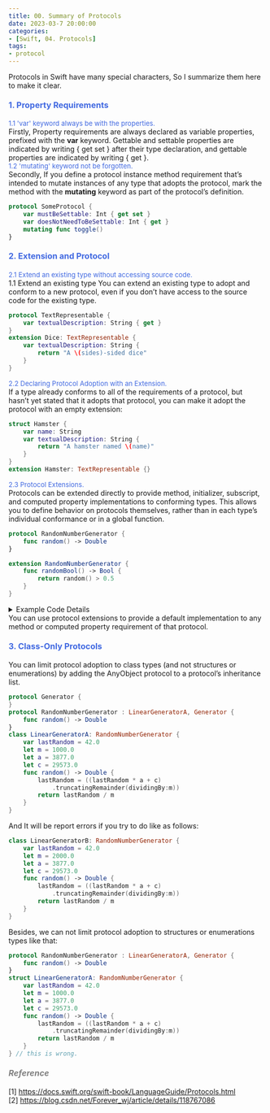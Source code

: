 ```yaml
---
title: 00. Summary of Protocols
date: 2023-03-7 20:00:00
categories: 
- [Swift, 04. Protocols]
tags:
- protocol
---
```


Protocols in Swift have many special characters, So I summarize them here to make it clear.

#### <font size=3 color=#4169E1>1. Property Requirements</font>

<font size=2 color=#4169E1>1.1 'var' keyword always be with the properties.</font>      
Firstly, Property requirements are always declared as variable properties, prefixed with the <strong>var</strong> keyword. Gettable and settable properties are indicated by writing { get set } after their type declaration, and gettable properties are indicated by writing { get }.   
<font size=2 color=#4169E1>1.2 'mutating' keyword not be forgotten.</font>      
Secondly, If you define a protocol instance method requirement that’s intended to mutate instances of any type that adopts the protocol, mark the method with the <strong>mutating</strong> keyword as part of the protocol’s definition. 

```Swift 
protocol SomeProtocol {
    var mustBeSettable: Int { get set }
    var doesNotNeedToBeSettable: Int { get }
    mutating func toggle()
}
```
 
#### <font size=3 color=#4169E1>2. Extension and Protocol</font>
<font size=2 color=#4169E1>2.1 Extend an existing type without accessing source code.</font>      
1.1 Extend an existing type 
You can extend an existing type to adopt and conform to a new protocol, even if you don’t have access to the source code for the existing type.
```Swift
protocol TextRepresentable {
    var textualDescription: String { get }
}
extension Dice: TextRepresentable {
    var textualDescription: String {
        return "A \(sides)-sided dice"
    }
}
```
<font size=2 color=#4169E1>2.2 Declaring Protocol Adoption with an Extension.</font>     
If a type already conforms to all of the requirements of a protocol, but hasn’t yet stated that it adopts that protocol, you can make it adopt the protocol with an empty extension:
```Swift
struct Hamster {
    var name: String
    var textualDescription: String {
        return "A hamster named \(name)"
    }
}
extension Hamster: TextRepresentable {}
``` 
<font size=2 color=#4169E1>2.3 Protocol Extensions.</font>    
Protocols can be extended directly to provide method, initializer, subscript, and computed property implementations to conforming types. This allows you to define behavior on protocols themselves, rather than in each type’s individual conformance or in a global function.
```Swift
protocol RandomNumberGenerator {
    func random() -> Double
}

extension RandomNumberGenerator {
    func randomBool() -> Bool {
        return random() > 0.5
    }
}

```
<details>
<summary>Example Code Details</summary>

```Swift
protocol RandomNumberGenerator {
    func random() -> Double
}

extension RandomNumberGenerator {
    func randomBool() -> Bool {
        return random() > 0.5
    }
}

class LinearGeneratorA: RandomNumberGenerator {
    var lastRandom = 42.0
    let m = 1000.0
    let a = 3877.0
    let c = 29573.0
    func random() -> Double {
        lastRandom = ((lastRandom * a + c)
            .truncatingRemainder(dividingBy:m))
        return lastRandom / m
    }
}

class LinearGeneratorB: RandomNumberGenerator {
    var lastRandom = 42.0
    let m = 2000.0
    let a = 3877.0
    let c = 29573.0
    func random() -> Double {
        lastRandom = ((lastRandom * a + c)
            .truncatingRemainder(dividingBy:m))
        return lastRandom / m
    }
}

//Verify as follows:
let generatorA = LinearGeneratorA()
print("Here's a random number A: \(generatorA.random())")
print("And here's a random Boolean A: \(generatorA.randomBool())")

let generatorB = LinearGeneratorB()
print("Here's a random number B: \(generatorB.random())")
print("And here's a random Boolean B: \(generatorB.randomBool())")
```
</details>
You can use protocol extensions to provide a default implementation to any method or computed property requirement of that protocol.

#### <font size=3 color=#4169E1> 3. Class-Only Protocols</font>
You can limit protocol adoption to class types (and not structures or enumerations) by adding the AnyObject protocol to a protocol’s inheritance list.
```Swift
protocol Generator {
}
protocol RandomNumberGenerator : LinearGeneratorA, Generator {
    func random() -> Double
}
class LinearGeneratorA: RandomNumberGenerator {
    var lastRandom = 42.0
    let m = 1000.0
    let a = 3877.0
    let c = 29573.0
    func random() -> Double {
        lastRandom = ((lastRandom * a + c)
            .truncatingRemainder(dividingBy:m))
        return lastRandom / m
    }
}
```
And It will be report errors if you try to do like as follows:
```Swift
class LinearGeneratorB: RandomNumberGenerator {
    var lastRandom = 42.0
    let m = 2000.0
    let a = 3877.0
    let c = 29573.0
    func random() -> Double {
        lastRandom = ((lastRandom * a + c)
            .truncatingRemainder(dividingBy:m))
        return lastRandom / m
    }
}
```
Besides, we can not limit protocol adoption to structures or enumerations types like that:
```Swift
protocol RandomNumberGenerator : LinearGeneratorA, Generator {
    func random() -> Double
}
struct LinearGeneratorA: RandomNumberGenerator {
    var lastRandom = 42.0
    let m = 1000.0
    let a = 3877.0
    let c = 29573.0
    func random() -> Double {
        lastRandom = ((lastRandom * a + c)
            .truncatingRemainder(dividingBy:m))
        return lastRandom / m
    }
} // this is wrong.
```

#### <font size=3 color=gray>*Reference*</font>
[1] <https://docs.swift.org/swift-book/LanguageGuide/Protocols.html>  
[2] <https://blog.csdn.net/Forever_wj/article/details/118767086>
